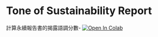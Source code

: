 # Tone of Sustainability Report
 計算永續報告書的揭露語調分數-
[![Open In Colab](https://colab.research.google.com/assets/colab-badge.svg)](https://colab.research.google.com/github/JamCourage/Tone-of-Sustainability-Report/blob/main/crawler_finbert.ipynb)

